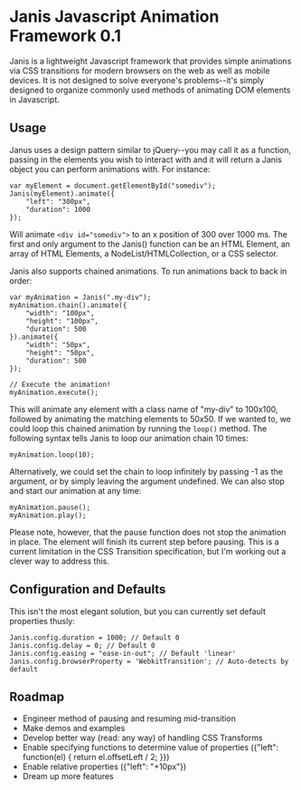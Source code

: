 Janis Javascript Animation Framework 0.1
========================================

Janis is a lightweight Javascript framework that provides simple animations via 
CSS transitions for modern browsers on the web as well as mobile devices. It is
not designed to solve everyone's problems--it's simply designed to organize 
commonly used methods of animating DOM elements in Javascript.


Usage
----------------------------------------
Janus uses a design pattern similar to jQuery--you may call it as a function,
passing in the elements you wish to interact with and it will return a Janis
object you can perform animations with. For instance:

    var myElement = document.getElementById("somediv");
    Janis(myElement).animate({
        "left": "300px",
        "duration": 1000
    });
    
Will animate `<div id="somediv">` to an x position of 300 over 1000 ms. The first
and only argument to the Janis() function can be an HTML Element, an array of 
HTML Elements, a NodeList/HTMLCollection, or a CSS selector.

Janis also supports chained animations. To run animations back to back in order:

    var myAnimation = Janis(".my-div");
    myAnimation.chain().animate({
        "width": "100px",
        "height": "100px",
        "duration": 500
    }).animate({
        "width": "50px",
        "height": "50px",
        "duration": 500
    });

    // Execute the animation!
    myAnimation.execute();

This will animate any element with a class name of "my-div" to 100x100, followed by
animating the matching elements to 50x50. If we wanted to, we could loop this
chained animation by running the `loop()` method. The following syntax tells Janis 
to loop our animation chain 10 times:

    myAnimation.loop(10);

Alternatively, we could set the chain to loop infinitely by passing -1 as the argument,
or by simply leaving the argument undefined. We can also stop and start our animation at
any time:

    myAnimation.pause();
    myAnimation.play();

Please note, however, that the pause function does not stop the animation in
place. The element will finish its current step before pausing. This is a current
limitation in the CSS Transition specification, but I'm working out a clever 
way to address this.


Configuration and Defaults
------------------------------------------
This isn't the most elegant solution, but you can currently set default properties
thusly:

    Janis.config.duration = 1000; // Default 0
    Janis.config.delay = 0; // Default 0
    Janis.config.easing = "ease-in-out"; // Default 'linear'
    Janis.config.browserProperty = 'WebkitTransition'; // Auto-detects by default


Roadmap
------------------------------------------
*   Engineer method of pausing and resuming mid-transition
*   Make demos and examples
*   Develop better way (read: any way) of handling CSS Transforms
*   Enable specifying functions to determine value of properties
    ({"left": function(el) { return el.offsetLeft / 2; }})
*   Enable relative properties ({"left": "+10px"})
*   Dream up more features
